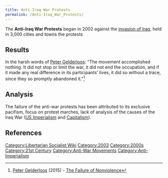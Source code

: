 ```yaml
---
title: Anti-Iraq War Protests
permalink: /Anti-Iraq_War_Protests/
---
```


The **Anti-Iraq War Protests** began in 2002 against the [invasion of
Iraq](Iraq_War_(2003) "wikilink"), held in 3,000 cities and towns the
protests

## Results

In the harsh words of [Peter Gelderloos](Peter_Gelderloos "wikilink"):
"The movement accomplished nothing. It did not stop or limit the war, it
did not end the occupation, and if it made any real difference in its
participants' lives, it did so without a trace, since they so promptly
abandoned it."[^1]

## Analysis

The failure of the anti-war protests has been attributed to its
exclusive pacifism, focus on protest marches, lack of analysis of the
causes of the Iraq War ([US
Imperialism](Timeline_of_US_Imperialism "wikilink") and
[Capitalism](Capitalism "wikilink")).

## References

<references />

[Category:Libertarian Socialist
Wiki](Category:Libertarian_Socialist_Wiki "wikilink")
[Category:2003](Category:2003 "wikilink")
[Category:2000s](Category:2000s "wikilink") [Category:21st
Century](Category:21st_Century "wikilink") [Category:Anti-War
Movements](Category:Anti-War_Movements "wikilink")
[Category:Anti-Imperialism](Category:Anti-Imperialism "wikilink")

[^1]: [Peter Gelderloos](Peter_Gelderloos "wikilink") (2015) - [The
    Failure of Nonviolence](The_Failure_of_Nonviolence "wikilink")